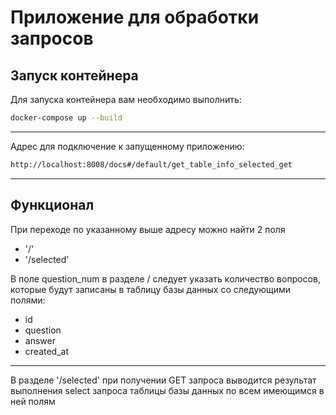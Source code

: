 # Приложение для обработки запросов
## Запуск контейнера
Для запуска контейнера вам необходимо выполнить:
```sh
docker-compose up --build
```
--------------------------------
Адрес для подключение к запущенному приложению:

```sh
http://localhost:8008/docs#/default/get_table_info_selected_get
```
--------------------------------
## Функционал
При переходе по указанному выше адресу можно найти 2 поля
- '/'
- '/selected'

В поле  question_num в разделе / следует указать количество вопросов,
которые будут записаны в таблицу базы данных со следующими полями:
- id
- question
- answer
- created_at
-------------------------------
В разделе '/selected' при получении GET запроса выводится результат выполнения select запроса таблицы базы данных по всем имеющимся в 
ней полям
